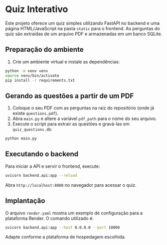 # Quiz Interativo

Este projeto oferece um quiz simples utilizando FastAPI no backend e uma página HTML/JavaScript na pasta `static` para o frontend. As perguntas do quiz são extraídas de um arquivo PDF e armazenadas em um banco SQLite.

## Preparação do ambiente

1. Crie um ambiente virtual e instale as dependências:

```bash
python -m venv venv
source venv/bin/activate
pip install -r requirements.txt
```

## Gerando as questões a partir de um PDF

1. Coloque o seu PDF com as perguntas na raiz do repositório (onde já existe `questions.pdf`).
2. Abra `main.py` e altere a variável `pdf_path` para o nome do seu arquivo.
3. Execute o script para extrair as questões e gravá-las em `quiz_questions.db`:

```bash
python main.py
```

## Executando o backend

Para iniciar a API e servir o frontend, execute:

```bash
uvicorn backend.api:app --reload
```

Abra `http://localhost:8000` no navegador para acessar o quiz.

## Implantação

O arquivo `render.yaml` mostra um exemplo de configuração para a plataforma Render. O comando utilizado é:

```bash
uvicorn backend.api:app --host 0.0.0.0 --port 10000
```

Adapte conforme a plataforma de hospedagem escolhida.
